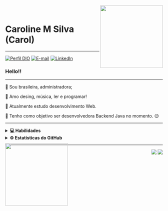 <img align="right" width="200px" style="margin-top:-20px" src="https://sdk.bitmoji.com/render/panel/74199580-3d4e-4477-8454-45c0e64aaa76-e8e19190-9190-4839-a7d5-66e28b298962-v1.png?transparent=1&palette=1">

<h1>Caroline M Silva (Carol)</h1>

---


[![Perfil DIO](https://img.shields.io/badge/-Meu%20Perfil%20na%20DIO-30A3DC?style=for-the-badge)](https://www.dio.me/users/caroline_mmsilva)
[![E-mail](https://img.shields.io/badge/-Email-000?style=for-the-badge&logo=microsoft-outlook&logoColor=30A3DC)](emailto:caroline_mmsilva@hotmail.com)
[![LinkedIn](https://img.shields.io/badge/-LinkedIn-000?style=for-the-badge&logo=linkedin&logoColor=30A3DC)](www.linkedin.com/in/caroline-m-silva)


### Hello!!
___

👩 Sou brasileira, administradora;

💓 Amo desing, música, ler e programar! 

🔭 Atualmente estudo desenvolvimento Web.

🌱 Tenho como objetivo ser desenvolvedora Backend Java no momento. 😉


<hr>

<details>
  <summary><b>💻 Habilidades </b></summary>
  <br/>

![HTML5](https://img.shields.io/badge/HTML-000?style=for-the-badge&logo=html5&logoColor=red)&nbsp;
![JavaScript](https://img.shields.io/badge/JavaScript-000?style=for-the-badge&logo=javascript)&nbsp;
[![Git](https://img.shields.io/badge/Git-000?style=for-the-badge&logo=git&logoColor=red)](https://git-scm.com/doc)&nbsp;
[![GitHub](https://img.shields.io/badge/GitHub-000?style=for-the-badge&logo=github&logoColor=30A3DC)](https://docs.github.com/)&nbsp;



</details>

<details>
  <summary><b>⚙️ Estatísticas do GitHub</b></summary>
  <br/>
    <p align="center">
        <img height="137px" src="https://github-readme-streak-stats.herokuapp.com/?user=CarolMSilva&hide_border=true&theme=nightowl" />
    </p>
    <p align="center">
        <img height="120px" src="https://github-readme-stats.vercel.app/api?username=CarolMSilva&hide_title=true&hide_border=true&show_icons=true&include_all_commits=true&count_private=true&line_height=21&theme=nightowl" /> <img height="120px" src="https://github-readme-stats.vercel.app/api/top-langs/?username=CarolMSilva&hide=html&hide_title=true&hide_border=true&layout=compact&langs_count=8&theme=nightowl" />
    </p>
</details>

<hr/>

<img align="left" width="200px" style="margin-top:-20px" src="https://sdk.bitmoji.com/render/panel/999b856f-016c-45e6-8293-d2fe8e800eba-e8e19190-9190-4839-a7d5-66e28b298962-v1.png?transparent=1&palette=1">

<p align="right">
<img src="https://komarev.com/ghpvc/?username=CarolMSilva&style=plastic&label=Views"><img>
<img src="https://badges.pufler.dev/visits/CarolMSilva/CarolMSilva?color=black&logo=github" />
</p>
